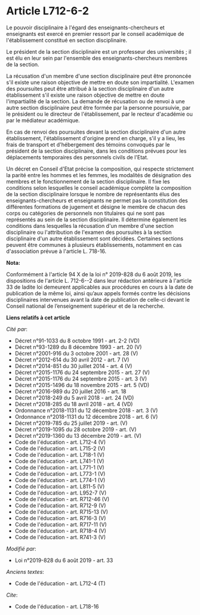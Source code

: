 # Article L712-6-2

Le pouvoir disciplinaire à l'égard des enseignants-chercheurs et enseignants est exercé en premier ressort par le conseil
académique de l'établissement constitué en section disciplinaire.

Le président de la section disciplinaire est un professeur des universités ; il est élu en leur sein par l'ensemble des
enseignants-chercheurs membres de la section.

La récusation d'un membre d'une section disciplinaire peut être prononcée s'il existe une raison objective de mettre en doute
son impartialité. L'examen des poursuites peut être attribué à la section disciplinaire d'un autre établissement s'il existe
une raison objective de mettre en doute l'impartialité de la section. La demande de récusation ou de renvoi à une autre
section disciplinaire peut être formée par la personne poursuivie, par le président ou le directeur de l'établissement, par
le recteur d'académie ou par le médiateur académique.

En cas de renvoi des poursuites devant la section disciplinaire d'un autre établissement, l'établissement d'origine prend en
charge, s'il y a lieu, les frais de transport et d'hébergement des témoins convoqués par le président de la section
disciplinaire, dans les conditions prévues pour les déplacements temporaires des personnels civils de l'Etat.

Un décret en Conseil d'Etat précise la composition, qui respecte strictement la parité entre les hommes et les femmes, les
modalités de désignation des membres et le fonctionnement de la section disciplinaire. Il fixe les conditions selon
lesquelles le conseil académique complète la composition de la section disciplinaire lorsque le nombre de représentants élus
des enseignants-chercheurs et enseignants ne permet pas la constitution des différentes formations de jugement et désigne le
membre de chacun des corps ou catégories de personnels non titulaires qui ne sont pas représentés au sein de la section
disciplinaire. Il détermine également les conditions dans lesquelles la récusation d'un membre d'une section disciplinaire ou
l'attribution de l'examen des poursuites à la section disciplinaire d'un autre établissement sont décidées. Certaines
sections peuvent être communes à plusieurs établissements, notamment en cas d'association prévue à l'article L. 718-16.

**Nota:**

Conformément à l'article 94 X de la loi n° 2019-828 du 6 août 2019, les dispositions de l'article L. 712-6--2 dans leur
rédaction antérieure à l'article 33 de ladite loi demeurent applicables aux procédures en cours à la date de publication de
la même loi, ainsi qu’aux appels formés contre les décisions disciplinaires intervenues avant la date de publication de
celle-ci devant le Conseil national de l’enseignement supérieur et de la recherche.

**Liens relatifs à cet article**

_Cité par_:

  - Décret n°91-1033 du 8 octobre 1991 - art. 2-2 (VD)
  - Décret n°93-1289 du 8 décembre 1993 - art. 20 (V)
  - Décret n°2001-916 du 3 octobre 2001 - art. 28 (V)
  - Décret n°2012-614 du 30 avril 2012 - art. 7 (V)
  - Décret n°2014-851 du 30 juillet 2014 - art. 4 (V)
  - Décret n°2015-1176 du 24 septembre 2015 - art. 27 (V)
  - Décret n°2015-1176 du 24 septembre 2015 - art. 3 (V)
  - Décret n°2015-1496 du 18 novembre 2015 - art. 5 (VD)
  - Décret n°2016-989 du 20 juillet 2016 - art. 18
  - Décret n°2018-249 du 5 avril 2018 - art. 24 (VD)
  - Décret n°2018-285 du 18 avril 2018 - art. 4 (VD)
  - Ordonnance n°2018-1131 du 12 décembre 2018 - art. 3 (V)
  - Ordonnance n°2018-1131 du 12 décembre 2018 - art. 6 (V)
  - Décret n°2019-785 du 25 juillet 2019 - art. (V)
  - Décret n°2019-1095 du 28 octobre 2019 - art. (V)
  - Décret n°2019-1360 du 13 décembre 2019 - art. (V)
  - Code de l'éducation - art. L712-4 (V)
  - Code de l'éducation - art. L715-2 (V)
  - Code de l'éducation - art. L718-1 (V)
  - Code de l'éducation - art. L741-1 (V)
  - Code de l'éducation - art. L771-1 (V)
  - Code de l'éducation - art. L773-1 (V)
  - Code de l'éducation - art. L774-1 (V)
  - Code de l'éducation - art. L811-5 (V)
  - Code de l'éducation - art. L952-7 (V)
  - Code de l'éducation - art. R712-46 (V)
  - Code de l'éducation - art. R712-9 (V)
  - Code de l'éducation - art. R715-13 (V)
  - Code de l'éducation - art. R716-3 (V)
  - Code de l'éducation - art. R717-11 (V)
  - Code de l'éducation - art. R718-4 (V)
  - Code de l'éducation - art. R741-3 (V)

_Modifié par_:

  - Loi n°2019-828 du 6 août 2019 - art. 33

_Anciens textes_:

  - Code de l'éducation - art. L712-4 (T)

_Cite_:

  - Code de l'éducation - art. L718-16
